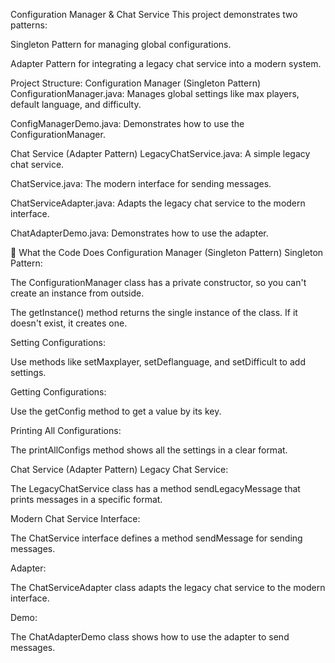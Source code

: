 Configuration Manager & Chat Service
This project demonstrates two patterns:

Singleton Pattern for managing global configurations.

Adapter Pattern for integrating a legacy chat service into a modern system.

Project Structure:
Configuration Manager (Singleton Pattern)
ConfigurationManager.java: Manages global settings like max players, default language, and difficulty.

ConfigManagerDemo.java: Demonstrates how to use the ConfigurationManager.

Chat Service (Adapter Pattern)
LegacyChatService.java: A simple legacy chat service.

ChatService.java: The modern interface for sending messages.

ChatServiceAdapter.java: Adapts the legacy chat service to the modern interface.

ChatAdapterDemo.java: Demonstrates how to use the adapter.


📝 What the Code Does
Configuration Manager (Singleton Pattern)
Singleton Pattern:

The ConfigurationManager class has a private constructor, so you can't create an instance from outside.

The getInstance() method returns the single instance of the class. If it doesn't exist, it creates one.

Setting Configurations:

Use methods like setMaxplayer, setDeflanguage, and setDifficult to add settings.

Getting Configurations:

Use the getConfig method to get a value by its key.

Printing All Configurations:

The printAllConfigs method shows all the settings in a clear format.

Chat Service (Adapter Pattern)
Legacy Chat Service:

The LegacyChatService class has a method sendLegacyMessage that prints messages in a specific format.

Modern Chat Service Interface:

The ChatService interface defines a method sendMessage for sending messages.

Adapter:

The ChatServiceAdapter class adapts the legacy chat service to the modern interface.

Demo:

The ChatAdapterDemo class shows how to use the adapter to send messages.

